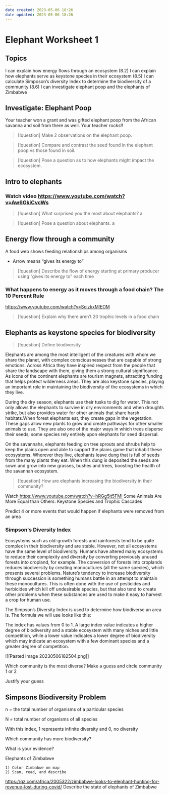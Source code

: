 ```yaml
---
date created: 2023-05-06 18:26
date updated: 2023-05-06 18:26
---
```


# Elephant Worksheet 1

## Topics

I can explain how energy flows through an ecosystem (8.2)
I can explain how elephants serve as keystone species in their ecosystem (8.5)
I can calculate Simposon’s diversity Index to determine the biodiversity of a community (8.6)
I can investigate elephant poop and the elephants of Zimbabwe

## Investigate: Elephant Poop

Your teacher won a grant and was gifted elephant poop from the African savanna and soil from there as well. Your teacher rocks!!

> [!question] Make 2 observations on the elephant poop.

> [!question] Compare and contrast the seed found in the elephant poop vs those found in soil.

> [!question] Pose a question as to how elephants might impact the ecosystem.

## Intro to elephants

### Watch video <https://www.youtube.com/watch?v=Aw6GkiCvcWs>

> [!question] What surprised you the most about elephants?
> a

> [!question] Pose a question about elephants.
> a

## Energy flow through a community

A food web shows feeding relationships among organisms

- Arrow means “gives its energy to”

> [!question] Describe the flow of energy starting at primary producer using “gives its energy to” each time

### What happens to energy as it moves through a food chain? The 10 Percent Rule

<https://www.youtube.com/watch?v=ScizkxMlEOM>

> [!question] Explain why there aren’t 20 trophic levels in a food chain

## Elephants as keystone species for biodiversity

> [!question] Define biodiversity

Elephants are among the most intelligent of the creatures with whom we share the planet, with complex consciousnesses that are capable of strong emotions. Across Africa they have inspired respect from the people that share the landscape with them, giving them a strong cultural significance. As icons of the continent elephants are tourism magnets, attracting funding that helps protect wilderness areas. They are also keystone species, playing an important role in maintaining the biodiversity of the ecosystems in which they live.

During the dry season, elephants use their tusks to dig for water. This not only allows the elephants to survive in dry environments and when droughts strike, but also provides water for other animals that share harsh habitats.When forest elephants eat, they create gaps in the vegetation. These gaps allow new plants to grow and create pathways for other smaller animals to use. They are also one of the major ways in which trees disperse their seeds; some species rely entirely upon elephants for seed dispersal.

On the savannahs, elephants feeding on tree sprouts and shrubs help to keep the plains open and able to support the plains game that inhabit these ecosystems. Wherever they live, elephants leave dung that is full of seeds from the many plants they eat. When this dung is deposited the seeds are sown and grow into new grasses, bushes and trees, boosting the health of the savannah ecosystem.

> [!question] How are elephants increasing the biodiversity in their community?

Watch <https://www.youtube.com/watch?v=hRGg5it5FMI>
Some Animals Are More Equal than Others: Keystone Species and Trophic Cascades

Predict 4 or more events that would happen if elephants were removed from an area

### Simpson's Diversity Index

Ecosystems such as old-growth forests and rainforests tend to be quite complex in their biodiversity and are stable.  However, not all ecosystems have the same level of biodiversity.  Humans have altered many ecosystems to reduce their complexity and diversity by converting previously unused forests into cropland, for example.  The conversion of forests into croplands reduces biodiversity by creating monocultures (all the same species), which presents several problems.  Nature’s tendency to increase biodiversity through succession is something humans battle in an attempt to maintain these monocultures.  This is often done with the use of pesticides and herbicides which kill off undesirable species, but that also tend to create other problems when these substances are used to make it easy to harvest a crop for human use.

The Simpson’s Diversity Index is used to determine how biodiverse an area is.  The formula we will use looks like this:

The index has values from 0 to 1.  A large index value indicates a higher degree of biodiversity and a stable ecosystem with many niches and little competition, while a lower value indicates a lower degree of biodiversity which may indicate an ecosystem with a few dominant species and a greater degree of competition.

![[Pasted image 20230506182504.png]]

Which community is the most diverse? Make a guess and circle community 1 or 2

Justify your guess

## Simpsons Biodiversity Problem

n = the total number of organisms of a particular species

N = total number of organisms of all species

With this index, 1 represents infinite diversity and 0, no diversity

Which community has more biodiversity?

What is your evidence?

Elephants of Zimbabwe

```
1) Color Zimbabwe on map
2) Scan, read, and describe
```

<https://qz.com/africa/2005322/zimbabwe-looks-to-elephant-hunting-for-revenue-lost-during-covid/>
Describe the state of elephants of Zimbabwe
